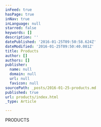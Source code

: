 ```yaml
---
inFeed: true
hasPage: true
inNav: true
inLanguage: null
starred: false
keywords: []
description: ''
datePublished: '2016-01-25T09:50:58.624Z'
dateModified: '2016-01-25T09:50:40.081Z'
title: Products
author: []
authors: []
publisher:
  name: null
  domain: null
  url: null
  favicon: null
sourcePath: _posts/2016-01-25-products.md
published: true
url: products/index.html
_type: Article

---
```

PRODUCTS